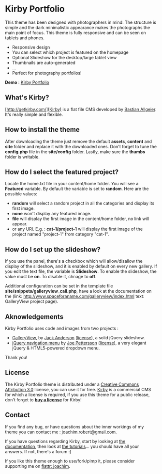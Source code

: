 Kirby Portfolio
===============

This theme has been designed with photographers in mind. The structure is simple and the dark minimalistic appearance makes the photographs the main point of focus. This theme is fully responsive and can be seen on tablets and phones.

- Responsive design
- You can select which project is featured on the homepage
- Optional Slideshow for the desktop/large tablet view
- Thumbnails are auto-generated
- ...
- Perfect for photography portfolios!

**Demo** : [Kirby Portfolio](http://joachimesque.com/kirby-portfolio)

## What's Kirby?
[http://getkirby.com/](Kirby) is a flat file CMS developed by [Bastian Allgeier](http://bastianallgeier.com). It's really simple and flexible.

## How to install the theme
After downloading the theme just remove the default **assets**, **content** and **site** folder and replace it with the downloaded ones. Don't forget to tune the **config.php** file in the **site/config** folder. Lastly, make sure the **thumbs** folder is writable.

## How do I select the featured project?

Locate the home.txt file in your content/home folder. You will see a  __Featured__ variable. By default the variable is set to __random__. Here are the possible values:

- __random__ will select a random project in all the categories and display its first image.
- __none__ won't display any featured image.
- __file__ will display the first image in the content/home folder, no link will appear.
- or any URI. E.g. : __cat-1/project-1__ will display the first image of the project named "project-1" from category "cat-1".

## How do I set up the slideshow?

If you use the panel, there's a checkbox which will allow/disallow the display of the slideshow, and it is enabled by default on every new gallery. If you edit the text file, the variable is __Slideshow__. To enable the slideshow, the value must be __on__. To disable it, chnage to __off__.

Additional configuration can be set in the template file **site/snippets/galleryview_call.php**, have a look at the documentation on the (link: http://www.spaceforaname.com/galleryview/index.html text: GalleryView project page).

## Aknowledgements

Kirby Portfolio uses code and images from two projects :
- [GalleryView](https://github.com/jackwanders/GalleryView), by [Jack Anderson](http://www.spaceforaname.com/) ([license](https://github.com/jackwanders/GalleryView/blob/master/LICENSE.txt)), a solid jQuery slideshow.
- [jQuery navigation menu](https://github.com/JoePettersson/jQuery-powered-HTML5-navigation-menu) by [Joe Pettersson](http://www.joepettersson.com/) ([license](http://www.joepettersson.com/licensing/)), a very elegant jQuery & HTML5-powered dropdown menu.

Thank you!

## License
The Kirby Portfolio theme is distributed under a [Creative Commons Attribution 3.0](http://creativecommons.org/licenses/by/3.0/) license, you can use it for free. [Kirby](http://getkirby.com) is a commercial CMS for which a license is required, if you use this theme for a public release, don't forget to **[buy a license](http://getkirby.com/buy)** for Kirby!

## Contact

If you find any bug, or have questions about the inner workings of my theme you can contact me : <joachim.robert@gmail.com>.

If you have questions regarding Kirby, start by looking at [the documentation](http://getkirby.com/docs), then look at [the tutorials](http://getkirby.com/tutorials)... you should have all your answers. If not, there's a forum :)

If you like this theme enough to use/fork/pimp it, please consider supporting me on [flattr: joachim](https://flattr.com/profile/joachim).
